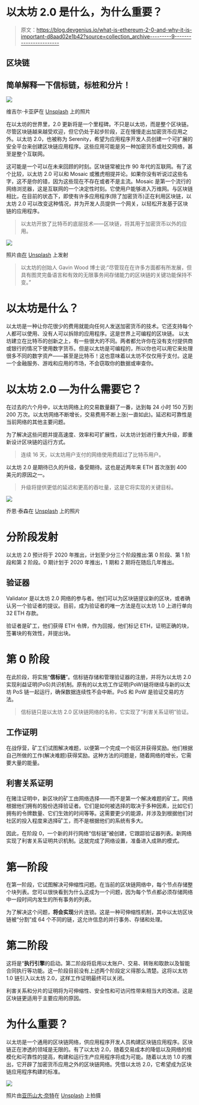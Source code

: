 # 以太坊 2.0 是什么，为什么重要？

> 原文：<https://blog.devgenius.io/what-is-ethereum-2-0-and-why-it-is-important-d8aad02e1b42?source=collection_archive---------9----------------------->

## 区块链

## 简单解释一下信标链，标桩和分片！

![](img/a875389f8e3ef1a4c18a0f9352e7fc5f.png)

维吉尔·卡亚萨在 [Unsplash](https://unsplash.com?utm_source=medium&utm_medium=referral) 上的照片

在以太坊的世界里，2.0 更新将是一个里程碑。不只是以太坊，而是整个区块链。尽管区块链越来越受欢迎，但它仍处于起步阶段，正在慢慢走出加密货币应用之外。以太坊 2.0，也被称为 Serenity，希望为应用程序开发人员创建一个可扩展的安全平台来创建区块链应用程序。这些应用可能是另一种加密货币或社交网络，甚至是整个互联网。

这可能是一个可以在未来回顾的时刻。区块链常被比作 90 年代的互联网。有了这个比较，以太坊 2.0 可以和 Mosaic 或雅虎相提并论。如果你没有听说过这些名字，这不是你的错，因为这些现在不存在或者不是主流。Mosaic 是第一个流行的网络浏览器，这是互联网的一个决定性时刻。它使用户能够进入万维网。与区块链相比，在目前的状态下，即使有许多应用程序(除了加密货币)正在利用区块链，以太坊 2.0 可以改变这种情况，并为开发人员提供一个网关，以轻松开发基于区块链的应用程序。

> 以太坊开放了比特币的底层技术——区块链，将其用于加密货币以外的应用。

![](img/13f8c2133ce28a5e2d2d90ad53b2170e.png)

照片由[在](https://unsplash.com/@launchpresso?utm_source=medium&utm_medium=referral) [Unsplash](https://unsplash.com?utm_source=medium&utm_medium=referral) 上发射

> 以太坊的创始人 Gavin Wood 博士说:“尽管现在在许多方面都有所发展，但具有图灵完备语言和有效的无限事务间存储能力的区块链的关键功能保持不变。”

# 以太坊是什么？

以太坊是一种让你花很少的费用就能向任何人发送加密货币的技术。它还支持每个人都可以使用、没有人可以拆除的应用程序。这是世界上可编程的区块链。 以太坊建立在比特币的创新之上，有一些很大的不同。两者都允许你在没有支付提供商或银行的情况下使用数字货币。但是以太坊是可编程的，所以你也可以用它来处理很多不同的数字资产——甚至是比特币！这也意味着以太坊不仅仅用于支付。这是一个金融服务、游戏和应用的市场，不会窃取你的数据或审查你。

# 以太坊 2.0 —为什么需要它？

在过去的六个月中，以太坊网络上的交易数量翻了一番，达到每 24 小时 150 万到 200 万次。以太坊网络不断增长，交易费用不断上涨(一直如此)。延迟和可靠性是当前网络的其他主要问题。

为了解决这些问题并提高速度、效率和可扩展性，以太坊计划进行重大升级，即重新设计区块链的运行方式。

> 连续 16 天，以太坊用户支付的网络使用费超过了比特币用户。

以太坊 2.0 是期待已久的升级，备受期待。这也是近两年来 ETH 首次涨到 400 美元的原因之一。

> 升级将提供更低的延迟和更高的吞吐量，这是它将实现的关键目标。

![](img/943aea0d17fd4014189cde3896f4c181.png)

乔恩·泰森在 [Unsplash](https://unsplash.com?utm_source=medium&utm_medium=referral) 上的照片

# 分阶段发射

以太坊 2.0 预计将于 2020 年推出，计划至少分三个阶段推出:第 0 阶段、第 1 阶段和第 2 阶段。0 期计划于 2020 年推出，1 期和 2 期将在随后几年推出。

## 验证器

Validator 是以太坊 2.0 网络的参与者。他们可以为区块链提议新的区块，或者确认另一个验证者的提议。目前，成为验证者的唯一方法是在以太坊 1.0 上进行单向 32 ETH 存款。

验证者是矿工，他们获得 ETH 令牌，作为回报，他们标记 ETH，证明正确的块，签署块的有效性，并提出块。

# **第 0 阶段**

在此阶段，将实施“**信标链**”。信标链存储和管理验证器的注册，并将为以太坊 2.0 实现利益证明(PoS)共识机制。原有的以太坊工作证明(PoW)链将继续与新的以太坊 PoS 链一起运行，确保数据连续性不会中断。PoS 和 PoW 是验证交易的方法。

> 信标链只是以太坊 2.0 区块链网络的名称，它实现了“利害关系证明”验证。

## 工作证明

在战俘营，矿工们试图解决难题，以便第一个完成一个街区并获得奖励。他们根据自己所做的工作(解决难题)获得奖励。这种方法的问题是，随着网络的增长，它需要大量的能量。

## 利害关系证明

在赌注证明中，新区块的矿工由网络选择——而不是第一个解决难题的矿工。网络根据他们拥有的股份选择验证者。它们是如何被选择的取决于多种因素，比如它们拥有的令牌数量、它们生效的时间等等。这需要更少的能源，并涉及到根据他们对社区的投入程度来选择矿工，而不是根据他们的系统有多大。

因此，在阶段 0，一个新的并行网络“信标链”被创建，它跟踪验证器列表。新网络实现了利害关系证明共识机制。这就完成了网络设置，准备进入成熟的模式。

# **第一阶段**

在第一阶段，它试图解决可伸缩性问题。在当前的区块链网络中，每个节点存储整个块列表。您可以很快看到为什么这成为一个问题，因为每个节点都必须存储网络中一段时间内发生的所有事务的列表。

为了解决这个问题，**将会实现**分片连锁。这是一种可伸缩性机制，其中以太坊区块链被“分割”成 64 个不同的链，这允许信息的并行事务、存储和处理。

# **第二阶段**

这将是“**执行引擎**的启动。第二阶段将启用以太账户、交易、转账和取款以及智能合同执行等功能。这一阶段目前没有上述两个阶段定义得那么清楚。这将以太坊 1.0 链引入以太坊 2.0，这样工作证明最终可以关闭。

利害关系和分片的证明将为可伸缩性、安全性和可访问性带来相当大的改进。这是区块链更适用于主要应用的原因。

# 为什么重要？

以太坊是一个通用的区块链网络，供应用程序开发人员构建区块链应用程序。区块链正在渗透的领域是无限的。有了以太坊 2.0，随着交易成本的降低以及网络的规模化和可靠性的提高，构建和运行生产应用程序将成为可能。随着以太坊 1.0 的推出，它开辟了加密货币应用之外的区块链网络。凭借以太坊 2.0，它希望成为区块链应用程序构建的标准。

![](img/b00b215ecc6562540137cdd98cb3d530.png)

照片由[亚历山大·奈特](https://unsplash.com/@agkdesign?utm_source=medium&utm_medium=referral)在 [Unsplash](https://unsplash.com?utm_source=medium&utm_medium=referral) 上拍摄